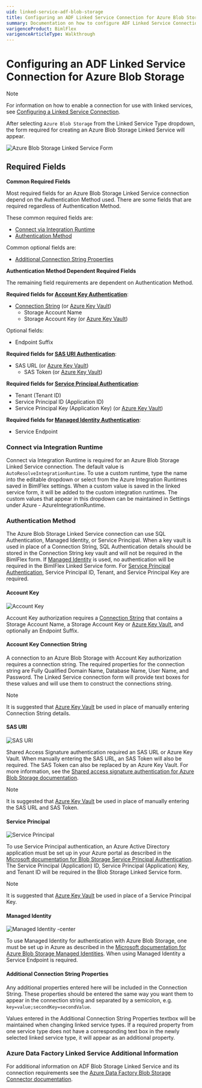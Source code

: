 ```yaml
---
uid: linked-service-adf-blob-storage
title: Configuring an ADF Linked Service Connection for Azure Blob Storage
summary: Documentation on how to configure ADF Linked Service Connection for Azure Blob Storage with required fields, connection strings, and links to additional information
varigenceProduct: BimlFlex
varigenceArticleType: Walkthrough
---
```

# Configuring an ADF Linked Service Connection for Azure Blob Storage

> [!NOTE]
> For information on how to enable a connection for use with linked services, see [Configuring a Linked Service Connection](xref:create-linked-service-connection).

[//]: # (TODO List of stages, connection types, and system types that can use Azure Blob Storage)

After selecting `Azure Blob Storage` from the Linked Service Type dropdown, the form required for creating an Azure Blob Storage Linked Service will appear.

![Azure Blob Storage Linked Service Form](images/bimlflex-ss-app-connections-adf-blob-storage-form.png "Azure Blob Storage Linked Service Form")

## Required Fields

**Common Required Fields**

Most required fields for an Azure Blob Storage Linked Service connection depend on the Authentication Method used.
There are some fields that are required regardless of Authentication Method.

These common required fields are:

+ [Connect via Integration Runtime](#connect-via-integration-runtime)
+ [Authentication Method](#authentication-method)

Common optional fields are:

+ [Additional Connection String Properties](#additional-connection-string-properties)

**Authentication Method Dependent Required Fields**

The remaining field requirements are dependent on Authentication Method.

**Required fields for [Account Key Authentication](#account-key)**:

+ [Connection String](#account-key-connection-string) (or [Azure Key Vault](xref:create-linked-service-connection))
  + Storage Account Name
  + Storage Account Key (or [Azure Key Vault](xref:create-linked-service-connection))

Optional fields:

+ Endpoint Suffix

**Required fields for [SAS URI Authentication](#sas-uri)**:

+ SAS URL (or [Azure Key Vault](xref:create-linked-service-connection))
  + SAS Token (or [Azure Key Vault](xref:create-linked-service-connection))

**Required fields for [Service Principal Authentication](#service-principal)**:

+ Tenant (Tenant ID)
+ Service Principal ID (Application ID)
+ Service Principal Key (Application Key) (or [Azure Key Vault](xref:create-linked-service-connection))

**Required fields for [Managed Identity Authentication](#managed-identity)**:

+ Service Endpoint

### Connect via Integration Runtime

Connect via Integration Runtime is required for an Azure Blob Storage Linked Service connection.
The default value is `AutoResolveIntegrationRuntime`.
To use a custom runtime, type the name into the editable dropdown or select from the Azure Integration Runtimes saved in BimlFlex settings.
When a custom value is saved in the linked service form, it will be added to the custom integration runtimes.
The custom values that appear in this dropdown can be maintained in Settings under Azure - AzureIntegrationRuntime.

### Authentication Method

The Azure Blob Storage Linked Service connection can use SQL Authentication, Managed Identity, or Service Principal.
When a key vault is used in place of a Connection String, SQL Authentication details should be stored in the Connection String key vault and will not be required in the BimlFlex form.
If [Managed Identity](#managed-identity) is used, no authentication will be required in the BimlFlex Linked Service form.
For [Service Principal Authentication](#service-principal), Service Principal ID, Tenant, and Service Principal Key are required.

#### Account Key

![Account Key](images/bimlflex-ss-app-connections-adf-blob-storage-form.png "Account Key")

Account Key authorization requires a [Connection String](#account-key-connection-string) that contains a Storage Account Name, a Storage Account Key or [Azure Key Vault](xref:create-linked-service-connection), and optionally an Endpoint Suffix.

#### Account Key Connection String

A connection to an Azure Blob Storage with Account Key authorization requires a connection string.
The required properties for the connection string are Fully Qualified Domain Name, Database Name, User Name, and Password.
The Linked Service connection form will provide text boxes for these values and will use them to construct the connections string.

> [!NOTE]
> It is suggested that [Azure Key Vault](linked-service-azure-key-vault.md) be used in place of manually entering Connection String details.

#### SAS URI

![SAS URI](images/bimlflex-ss-app-connections-adf-blob-storage-sas-uri.png "SAS URI")

Shared Access Signature authentication required an SAS URL or Azure Key Vault.
When manually entering the SAS URL, an SAS Token will also be required.
The SAS Token can also be replaced by an Azure Key Vault.
For more information, see the [Shared access signature authentication for Azure Blob Storage documentation](https://docs.microsoft.com/en-us/azure/data-factory/connector-azure-blob-storage#shared-access-signature-authentication).

> [!NOTE]
> It is suggested that [Azure Key Vault](linked-service-azure-key-vault.md) be used in place of manually entering the SAS URL and SAS Token.

#### Service Principal

![Service Principal](images/bimlflex-ss-app-connections-adf-blob-storage-service-principal.png "Service Principal")

To use Service Principal authentication, an Azure Active Directory application must be set up in your Azure portal as described in the [Microsoft documentation for Blob Storage Service Principal Authentication](https://docs.microsoft.com/en-us/azure/data-factory/connector-azure-blob-storage#service-principal-authentication).
The Service Principal (Application) ID, Service Principal (Application) Key, and Tenant ID will be required in the Blob Storage Linked Service form.

> [!NOTE]
> It is suggested that [Azure Key Vault](linked-service-azure-key-vault.md) be used in place of a Service Principal Key.

#### Managed Identity

![Managed Identity -center](images/bimlflex-ss-app-connections-adf-blob-storage-managed-identity.png "Managed Identity")

To use Managed Identity for authentication with Azure Blob Storage, one must be set up in Azure as described in the [Microsoft documentation for Azure Blob Storage Managed Identities](https://docs.microsoft.com/en-us/azure/data-factory/connector-azure-blob-storage#managed-identity).
When using Managed Identity a Service Endpoint is required.

#### Additional Connection String Properties

Any additional properties entered here will be included in the Connection String.
These properties should be entered the same way you want them to appear in the connection string and separated by a semicolon, e.g. `key=value;secondKey=secondValue`.

Values entered in the Additional Connection String Properties textbox will be maintained when changing linked service types.
If a required property from one service type does not have a corresponding text box in the newly selected linked service type, it will appear as an additional property.

### Azure Data Factory Linked Service Additional Information

For additional information on ADF Blob Storage Linked Service and its connection requirements see the [Azure Data Factory Blob Storage Connector documentation](https://docs.microsoft.com/en-us/azure/data-factory/connector-azure-blob-storage).
